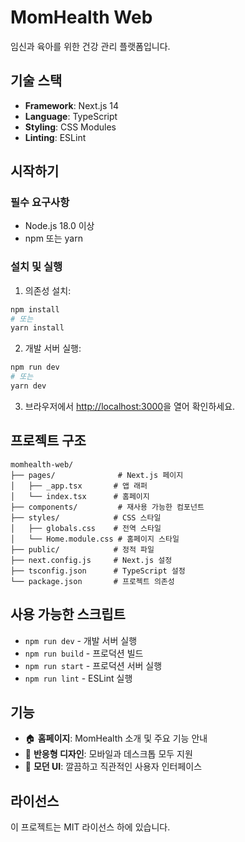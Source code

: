 # MomHealth Web

임신과 육아를 위한 건강 관리 플랫폼입니다.

## 기술 스택

- **Framework**: Next.js 14
- **Language**: TypeScript
- **Styling**: CSS Modules
- **Linting**: ESLint

## 시작하기

### 필수 요구사항

- Node.js 18.0 이상
- npm 또는 yarn

### 설치 및 실행

1. 의존성 설치:

```bash
npm install
# 또는
yarn install
```

2. 개발 서버 실행:

```bash
npm run dev
# 또는
yarn dev
```

3. 브라우저에서 [http://localhost:3000](http://localhost:3000)을 열어 확인하세요.

## 프로젝트 구조

```
momhealth-web/
├── pages/              # Next.js 페이지
│   ├── _app.tsx       # 앱 래퍼
│   └── index.tsx      # 홈페이지
├── components/         # 재사용 가능한 컴포넌트
├── styles/            # CSS 스타일
│   ├── globals.css    # 전역 스타일
│   └── Home.module.css # 홈페이지 스타일
├── public/            # 정적 파일
├── next.config.js     # Next.js 설정
├── tsconfig.json      # TypeScript 설정
└── package.json       # 프로젝트 의존성
```

## 사용 가능한 스크립트

- `npm run dev` - 개발 서버 실행
- `npm run build` - 프로덕션 빌드
- `npm run start` - 프로덕션 서버 실행
- `npm run lint` - ESLint 실행

## 기능

- 🏠 **홈페이지**: MomHealth 소개 및 주요 기능 안내
- 📱 **반응형 디자인**: 모바일과 데스크톱 모두 지원
- 🎨 **모던 UI**: 깔끔하고 직관적인 사용자 인터페이스

## 라이선스

이 프로젝트는 MIT 라이선스 하에 있습니다.
